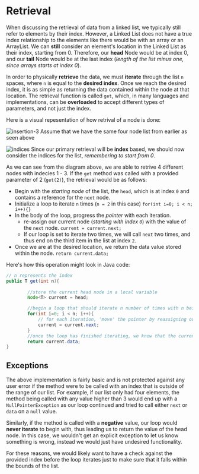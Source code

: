 # Retrieval

When discussing the retrieval of data from a linked list, we typically still refer to elements by their index. However, a Linked List does not have a true index relationship to the elements like there would be with an array or an ArrayList. We can **still** consider an element's location in the Linked List as their index, starting from 0. Therefore, our **head** Node would be at index 0, and our **tail** Node would be at the last index (*length of the list minus one, since arrays starts at index 0*).

In order to physically **retrieve** the data, we must **iterate** through the list `n` spaces, where `n` is equal to the **desired index**. Once we reach the desired index, it is as simple as returning the data contained within the node at that location. The retrieval function is called `get`, which, in many languages and implementations, can be **overloaded** to accept different types of parameters, and not  just the index.

Here is a visual repesentation of how retrival of a node is done:

![insertion-3](https://revature-curriculum.s3.amazonaws.com/primers/primers-foundations/linked-list/insertion-3.png)
Assume that we have the same four node list from earlier as seen above

![indices](https://revature-curriculum.s3.amazonaws.com/primers/primers-foundations/linked-list/indices.png)
Since our primary retrieval will be **index** based, we should now consider the indices for the list, *remembering to start from 0*.

As we can see from the diagram above, we are able to retrive 4 different nodes with indecies 1 - 3. If the `get` method was called with a provided parameter of 2 (`get(2)`), the retrieval would be as follows:
- Begin with the *starting node* of the list, the `head`, which is at index `0` and contains a reference for the `next` node.
- Initialize a loop to iterate `n` times (`n = 2` in this case)
  `for(int i=0; i < n; i++){}`
- In the body of the loop, progress the *pointer* with each iteration.
	- re-assign our current node (*starting with index `0`*) with the value of the `next` node.
	  `current = current.next;`
	- If our loop is set to iterate two times, we will call `next` two times, and thus end on the third item in the list at index `2`.
- Once we are at the desired location, we return the data value stored within the node.
  `return current.data;`

Here's how this operation might look in Java code:
```java
// n represents the index
public T get(int n){
        
        //store the current head node in a local variable
        Node<T> current = head;

        //begin a loop that should iterate n number of times with n being the index
        for(int i=0; i < n; i++){
            // for each iteration, 'move' the pointer by reassigning our current node with the value of current.next which should be the next node in the list
            current = current.next;
        }
        //once the loop has finished iterating, we know that the current node should hold our desired data, so we return current.data
        return current.data;
}
```

## Exceptions
The above implementation is fairly basic and is not protected against any user error if the method were to be called with an index that is outside of the range of our list. For example, if our list only had four elements,  the method being called with any value higher than 3 would end up with a `NullPointerException` as our loop continued and tried to call either `next` or `data` on a `null` value.

Similarly, if the method is called with a **negative** value, our loop would **never iterate** to begin with, thus leading us to return the value of the head node. In this case, we wouldn't get an explicit exception to let us know something is wrong, instead we would just have undesired functionality. 

For these reasons, we would likely want to have a check against the provided index before the loop iterates just to make sure that it falls within the bounds of the list.

